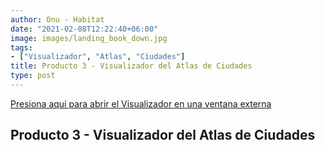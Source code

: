 ```yaml
---
author: Onu - Habitat
date: "2021-02-08T12:22:40+06:00"
image: images/landing_book_down.jpg
tags:
- ["Visualizador", "Atlas", "Ciudades"]
title: Producto 3 - Visualizador del Atlas de Ciudades
type: post
---
```


[Presiona aquí para abrir el Visualizador en una ventana externa](https://srgmld.github.io/propuesta_vis/)

## Producto 3 - Visualizador del Atlas de Ciudades
